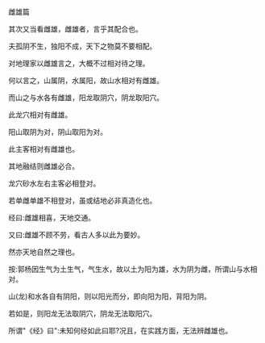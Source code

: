 雌雄篇

其次又当看雌雄，雌雄者，言乎其配合也。

夫孤阴不生，独阳不成，天下之物莫不要相配。

对地理家以雌雄言之，大概不过相对待之理。

何以言之，山属阴，水属阳，故山水相对有雌雄。

而山之与水各有雌雄，阳龙取阴穴，阴龙取阳穴。

此龙穴相对有雌雄。

阳山取阴为对，阴山取阳为对。

此主客相对有雌雄也。

其地融结则雌雄必合。

龙穴砂水左右主客必相登对。

若单雌单雄不相登对，虽或结地必非真造化也。

经曰:雌雄相喜，天地交通。

又曰:雌雄不顾不劳，看古人多以此为要妙。

然亦天地自然之理也。

按:郭杨因生气为土生气，气生水，故以土为阳为雄，水为阴为雌，所谓山与水相对。

山(龙)和水各自有阴阳，则以阳光而分，即向阳为阳，背阳为阴。

若如是，则阳龙无法取阴穴，阴龙无法取阳穴。

所谓"《经》曰":未知何经如此曰耶?况且，在实践方面，无法辨雌雄也。

